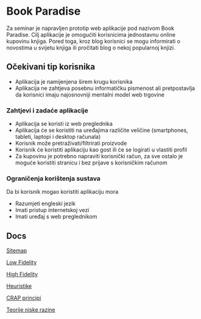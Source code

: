 ﻿# Book Paradise

Za seminar je napravljen prototip web aplikacije pod nazivom Book Paradise. Cilj aplikacije je omogućiti korisnicima jednostavnu online kupovinu knjiga. Pored toga, kroz blog korisnici se mogu informirati o novostima u svijetu knjiga ili pročitati blog o nekoj popularnoj knjizi.

## Očekivani tip korisnika

- Aplikacija je namijenjena širem krugu korisnika
- Aplikacija ne zahtjeva posebnu informatičku pismenost ali pretpostavlja da korisnici imaju najosnovniji mentalni model web trgovine

### Zahtjevi i zadaće aplikacije

- Aplikacija se koristi iz web preglednika
- Aplikacija će se koristiti na uređajima različite veličine (smartphones, tableti, laptopi i desktop računala)
- Korisnik može pretraživati/filtrirati proizvode
- Korisnik će koristiti aplikaciju kao gost ili će se logirati u vlastiti profil
- Za kupovinu je potrebno napraviti korisnički račun, za sve ostalo je moguće koristiti stranicu i bez prijave s korisničkim računom

### Ograničenja korištenja sustava

Da bi korisnik mogao koristiti aplikaciju mora

- Razumjeti engleski jezik
- Imati pristup internetskoj vezi
- Imati uređaj s web preglednikom

## Docs

[Sitemap](https://www.notion.so/Sitemap-e5441cad6188481fab0f04072d960950?pvs=4)

[Low Fidelity](https://www.notion.so/Sitemap-e5441cad6188481fab0f04072d960950?pvs=4)

[High Fidelity](https://www.figma.com/file/4bnJVTLOxljOEGaRhqKFZM/Bookstore---Book-Paradise?type=design&node-id=0%3A1&mode=design&t=SrVJ6xZ0zVh4e8nA-1)

[Heuristike](https://www.notion.so/Heuristike-a100e181eee645edb8a7f899951763c6?pvs=4)

[CRAP principi](https://www.notion.so/CRAP-principi-efc818dc715f4e028213e24dbb5501cb?pvs=4)

[Teorije niske razine](https://www.notion.so/Teorije-niske-razine-8360a429134846a5bcd985f2f99f78d7?pvs=4)
